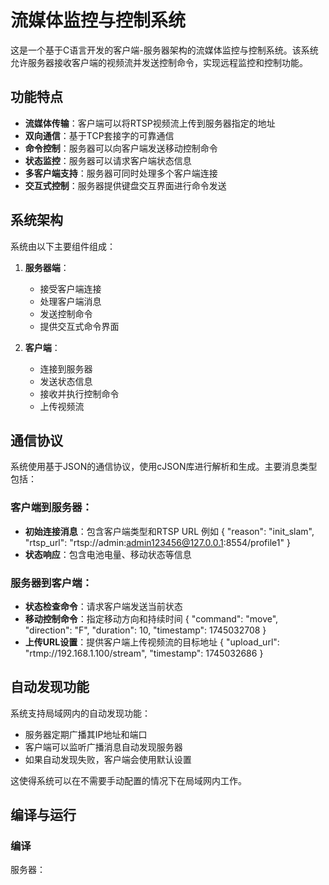 # 流媒体监控与控制系统

这是一个基于C语言开发的客户端-服务器架构的流媒体监控与控制系统。该系统允许服务器接收客户端的视频流并发送控制命令，实现远程监控和控制功能。

## 功能特点

- **流媒体传输**：客户端可以将RTSP视频流上传到服务器指定的地址
- **双向通信**：基于TCP套接字的可靠通信
- **命令控制**：服务器可以向客户端发送移动控制命令
- **状态监控**：服务器可以请求客户端状态信息
- **多客户端支持**：服务器可同时处理多个客户端连接
- **交互式控制**：服务器提供键盘交互界面进行命令发送

## 系统架构

系统由以下主要组件组成：

1. **服务器端**：
   - 接受客户端连接
   - 处理客户端消息
   - 发送控制命令
   - 提供交互式命令界面

2. **客户端**：
   - 连接到服务器
   - 发送状态信息
   - 接收并执行控制命令
   - 上传视频流

## 通信协议

系统使用基于JSON的通信协议，使用cJSON库进行解析和生成。主要消息类型包括：

### 客户端到服务器：
- **初始连接消息**：包含客户端类型和RTSP URL
  例如
  {
	"reason":	"init_slam",
	"rtsp_url":	"rtsp://admin:admin123456@127.0.0.1:8554/profile1"
  }
- **状态响应**：包含电池电量、移动状态等信息

### 服务器到客户端：
- **状态检查命令**：请求客户端发送当前状态
- **移动控制命令**：指定移动方向和持续时间
  {
	"command":	"move",
	"direction":	"F",
	"duration":	10,
	"timestamp":	1745032708
  }
- **上传URL设置**：提供客户端上传视频流的目标地址
  {
	"upload_url":	"rtmp://192.168.1.100/stream",
	"timestamp":	1745032686
  }

## 自动发现功能

系统支持局域网内的自动发现功能：

- 服务器定期广播其IP地址和端口
- 客户端可以监听广播消息自动发现服务器
- 如果自动发现失败，客户端会使用默认设置

这使得系统可以在不需要手动配置的情况下在局域网内工作。

## 编译与运行

### 编译

服务器： 
